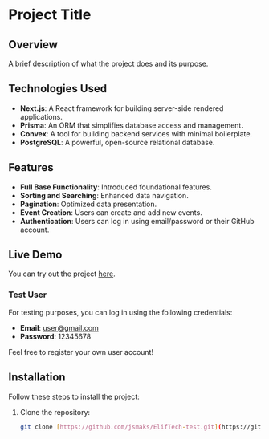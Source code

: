 # Project Title


## Overview

A brief description of what the project does and its purpose.

## Technologies Used

- **Next.js**: A React framework for building server-side rendered applications.
- **Prisma**: An ORM that simplifies database access and management.
- **Convex**: A tool for building backend services with minimal boilerplate.
- **PostgreSQL**: A powerful, open-source relational database.

## Features

- **Full Base Functionality**: Introduced foundational features.
- **Sorting and Searching**: Enhanced data navigation.
- **Pagination**: Optimized data presentation.
- **Event Creation**: Users can create and add new events.
- **Authentication**: Users can log in using email/password or their GitHub account.

## Live Demo

You can try out the project [here](https://elif-tech-test.vercel.app/).

### Test User

For testing purposes, you can log in using the following credentials:

- **Email**: user@gmail.com
- **Password**: 12345678

Feel free to register your own user account!

## Installation

Follow these steps to install the project:

1. Clone the repository:  
   ```bash
   git clone [https://github.com/jsmaks/ElifTech-test.git](https://github.com/jsmaks/ElifTech-test.git)
